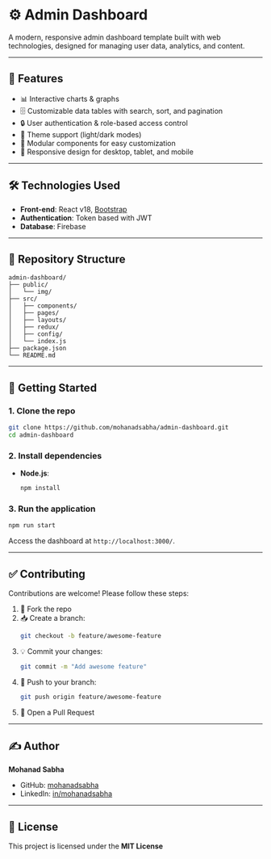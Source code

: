 
# ⚙️ Admin Dashboard

A modern, responsive admin dashboard template built with web technologies, designed for managing user data, analytics, and content.

---

## 🚀 Features

- 📊 Interactive charts & graphs
- 🗄 Customizable data tables with search, sort, and pagination
- 🔒 User authentication & role-based access control
- 🎨 Theme support (light/dark modes)
- 🔧 Modular components for easy customization
- 🔄 Responsive design for desktop, tablet, and mobile

---

## 🛠️ Technologies Used

- **Front-end**: React v18, [Bootstrap](https://getbootstrap.com/)
- **Authentication**: Token based with JWT
- **Database**: Firebase

---

## 📁 Repository Structure

```
admin-dashboard/
├── public/
│   └── img/
├── src/       
│   ├── components/
│   ├── pages/
│   ├── layouts/
│   ├── redux/
│   ├── config/
│   └── index.js
├── package.json 
└── README.md
```

---

## 🚀 Getting Started

### 1. Clone the repo

```bash
git clone https://github.com/mohanadsabha/admin-dashboard.git
cd admin-dashboard
```

### 2. Install dependencies

- **Node.js**:
  ```bash
  npm install
  ```

### 3. Run the application

  ```bash
  npm run start
  ```

Access the dashboard at `http://localhost:3000/`.

---

## ✅ Contributing

Contributions are welcome! Please follow these steps:

1. 🌱 Fork the repo  
2. 📥 Create a branch:
   ```bash
   git checkout -b feature/awesome-feature
   ```
3. 💡 Commit your changes:
   ```bash
   git commit -m "Add awesome feature"
   ```
4. 🔼 Push to your branch:
   ```bash
   git push origin feature/awesome-feature
   ```
5. 🔁 Open a Pull Request

---

## ✍️ Author

**Mohanad Sabha**  
- GitHub: [mohanadsabha](https://github.com/mohanadsabha)  
- LinkedIn: [in/mohanadsabha](https://www.linkedin.com/in/mohanadsabha)

---

## 📄 License

This project is licensed under the **MIT License**